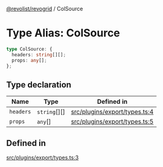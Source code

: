 [@revolist/revogrid](README.md) / ColSource

# Type Alias: ColSource

```ts
type ColSource: {
  headers: string[][];
  props: any[];
};
```

## Type declaration

| Name | Type | Defined in |
| ------ | ------ | ------ |
| `headers` | `string`[][] | [src/plugins/export/types.ts:4](https://github.com/revolist/revogrid/blob/e3c4d102f429c82d34023490b300d210ef8d9573/src/plugins/export/types.ts#L4) |
| `props` | `any`[] | [src/plugins/export/types.ts:5](https://github.com/revolist/revogrid/blob/e3c4d102f429c82d34023490b300d210ef8d9573/src/plugins/export/types.ts#L5) |

## Defined in

[src/plugins/export/types.ts:3](https://github.com/revolist/revogrid/blob/e3c4d102f429c82d34023490b300d210ef8d9573/src/plugins/export/types.ts#L3)
